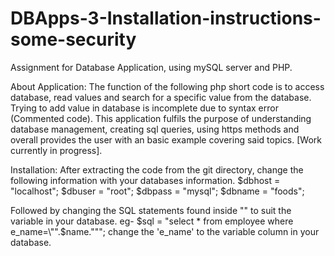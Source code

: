 # DBApps-3-Installation-instructions-some-security
Assignment for Database Application, using mySQL server and PHP. 

About Application:
The function of the following php short code is to
access database, read values and search for a specific value from the database.
Trying to add value in database is incomplete due to syntax error (Commented code).
This application fulfils the purpose of understanding database management, creating sql queries, using https methods 
and overall provides the user with an basic example covering said topics.
[Work currently in progress].

Installation:
After extracting the code from the git directory, change the following information with your databases information.
$dbhost = "localhost";
$dbuser = "root";
$dbpass = "mysql";
$dbname = "foods"; 

Followed by changing the SQL statements found inside "" to suit the variable in your database. eg- $sql = "select * from employee where e_name=\"".$name."\"";
change the 'e_name' to the variable column in your database.
